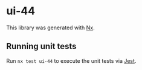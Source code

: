 # ui-44

This library was generated with [Nx](https://nx.dev).

## Running unit tests

Run `nx test ui-44` to execute the unit tests via [Jest](https://jestjs.io).
